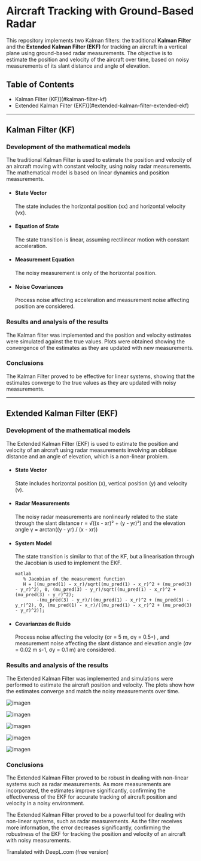 # Aircraft Tracking with Ground-Based Radar

This repository implements two Kalman filters: the traditional **Kalman Filter** and the **Extended Kalman Filter (EKF)** for tracking an aircraft in a vertical plane using ground-based radar measurements. The objective is to estimate the position and velocity of the aircraft over time, based on noisy measurements of its slant distance and angle of elevation.

## Table of Contents
- Kalman Filter (KF)](#kalman-filter-kf)
- Extended Kalman Filter (EKF)](#extended-kalman-filter-extended-ekf)

---

## Kalman Filter (KF)

### Development of the mathematical models

The traditional Kalman Filter is used to estimate the position and velocity of an aircraft moving with constant velocity, using noisy radar measurements. The mathematical model is based on linear dynamics and position measurements.

* #### State Vector

     The state includes the horizontal position (xx) and horizontal velocity (vx).

* #### Equation of State

     The state transition is linear, assuming rectilinear motion with constant acceleration.

* #### Measurement Equation

     The noisy measurement is only of the horizontal position.

* #### Noise Covariances

     Process noise affecting acceleration and measurement noise affecting position are considered.

### Results and analysis of the results

The Kalman filter was implemented and the position and velocity estimates were simulated against the true values. Plots were obtained showing the convergence of the estimates as they are updated with new measurements.

### Conclusions

The Kalman Filter proved to be effective for linear systems, showing that the estimates converge to the true values as they are updated with noisy measurements.

---

## Extended Kalman Filter (EKF)

### Development of the mathematical models

The Extended Kalman Filter (EKF) is used to estimate the position and velocity of an aircraft using radar measurements involving an oblique distance and an angle of elevation, which is a non-linear problem.

* #### State Vector

     State includes horizontal position (x), vertical position (y) and velocity (v).

* #### Radar Measurements

     The noisy radar measurements are nonlinearly related to the state through the slant distance r = √((x - xr)² + (y - yr)²) and the elevation angle γ = arctan((y - yr) / (x - xr))

* #### System Model

     The state transition is similar to that of the KF, but a linearisation through the Jacobian is used to implement the EKF.

  ```
  matlab
     % Jacobian of the measurement function
     H = [(mu_pred(1) - x_r)/sqrt((mu_pred(1) - x_r)^2 + (mu_pred(3) - y_r)^2), 0, (mu_pred(3) - y_r)/sqrt((mu_pred(1) - x_r)^2 + (mu_pred(3) - y_r)^2);
          -(mu_pred(3) - y_r)/((mu_pred(1) - x_r)^2 + (mu_pred(3) - y_r)^2), 0, (mu_pred(1) - x_r)/((mu_pred(1) - x_r)^2 + (mu_pred(3) - y_r)^2)];
* #### Covarianzas de Ruido

     Process noise affecting the velocity (σr = 5 m, σγ = 0.5◦) , and measurement noise affecting the slant distance and elevation angle (σv = 0.02 m s-1, σy = 0.1 m) are considered.

### Results and analysis of the results

The Extended Kalman Filter was implemented and simulations were performed to estimate the aircraft position and velocity. The plots show how the estimates converge and match the noisy measurements over time.

![imagen](https://github.com/mdelicado2021/KF_EKF_AerialRobotics/blob/main/images/images_2/positionx_error2.png)

![imagen](https://github.com/mdelicado2021/KF_EKF_AerialRobotics/blob/main/images/images_2/positiony_error2.png)

![imagen](https://github.com/mdelicado2021/KF_EKF_AerialRobotics/blob/main/images/images_2/vel_error2.png)

![imagen](https://github.com/mdelicado2021/KF_EKF_AerialRobotics/blob/main/images/images_2/innovation2.png)

![imagen](https://github.com/mdelicado2021/KF_EKF_AerialRobotics/blob/main/images/images_2/variance2.png)


### Conclusions

The Extended Kalman Filter proved to be robust in dealing with non-linear systems such as radar measurements. As more measurements are incorporated, the estimates improve significantly, confirming the effectiveness of the EKF for accurate tracking of aircraft position and velocity in a noisy environment.

The Extended Kalman Filter proved to be a powerful tool for dealing with non-linear systems, such as radar measurements. As the filter receives more information, the error decreases significantly, confirming the robustness of the EKF for tracking the position and velocity of an aircraft with noisy measurements.


Translated with DeepL.com (free version)
